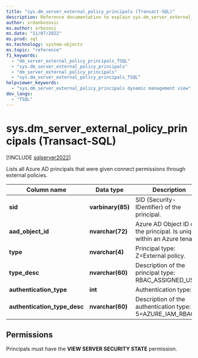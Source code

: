 ```yaml
---
title: "sys.dm_server_external_policy_principals (Transact-SQL)"
description: Reference documentation to explain sys.dm_server_external_policy_principals (Transact-SQL) dynamic management view.
author: srdanbozovic
ms.author: srbozovi
ms.date: "11/07/2022"
ms.prod: sql
ms.technology: system-objects
ms.topic: "reference"
f1_keywords:
  - "dm_server_external_policy_principals_TSQL"
  - "sys.dm_server_external_policy_principals"
  - "dm_server_external_policy_principals"
  - "sys.dm_server_external_policy_principals_TSQL"
helpviewer_keywords:
  - "sys.dm_server_external_policy_principals dynamic management view"
dev_langs:
  - "TSQL"
---
```


# sys.dm_server_external_policy_principals (Transact-SQL)

[!INCLUDE [sqlserver2022](../../includes/applies-to-version/sqlserver2022-asdb.md)]

Lists all Azure AD principals that were given connect permissions through external policies.
  
|Column name|Data type|Description|  
|-----------------|---------------|-----------------|  
|**sid**|**varbinary(85)**|SID (Security-IDentifier) of the principal.|  
|**aad_object_id**|**nvarchar(72)**|Azure AD Object ID of the principal. Is unique within an Azure tenant.|  
|**type**|**nvarchar(4)**|Principal type: Z=External policy.|  
|**type_desc**|**nvarchar(60)**|Description of the principal type: RBAC_ASSIGNED_USER.|  
|**authentication_type**|**int**|Authentication type: 5.|  
|**authentication_type_desc**|**nvarchar(60)**|Description of the authentication type: 5=AZURE_IAM_RBAC.|  
  
## Permissions  

Principals must have the **VIEW SERVER SECURITY STATE** permission.  
    
